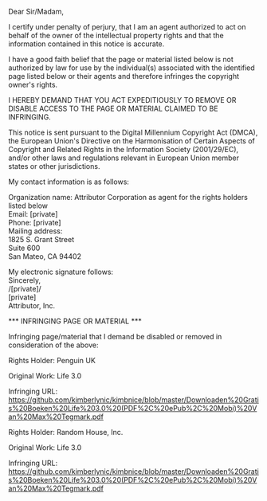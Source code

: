 Dear Sir/Madam,

I certify under penalty of perjury, that I am an agent authorized to act on behalf of the owner of the intellectual property rights and that the information contained in this notice is accurate.

I have a good faith belief that the page or material listed below is not authorized by law for use by the individual(s) associated with the identified page listed below or their agents and therefore infringes the copyright owner's rights.

I HEREBY DEMAND THAT YOU ACT EXPEDITIOUSLY TO REMOVE OR DISABLE ACCESS TO THE PAGE OR MATERIAL CLAIMED TO BE INFRINGING.

This notice is sent pursuant to the Digital Millennium Copyright Act (DMCA), the European Union's Directive on the Harmonisation of Certain Aspects of Copyright and Related Rights in the Information Society (2001/29/EC), and/or other laws and regulations relevant in European Union member states or other jurisdictions.

My contact information is as follows:

Organization name: Attributor Corporation as agent for the rights holders listed below  
Email: [private]  
Phone: [private]  
Mailing address:  
1825 S. Grant Street  
Suite 600  
San Mateo, CA 94402  

My electronic signature follows:  
Sincerely,  
/[private]/  
[private]  
Attributor, Inc.  

*** INFRINGING PAGE OR MATERIAL ***

Infringing page/material that I demand be disabled or removed in consideration of the above:

Rights Holder: Penguin UK

Original Work: Life 3.0

Infringing URL: https://github.com/kimberlynic/kimbnice/blob/master/Downloaden%20Gratis%20Boeken%20Life%203.0%20(PDF%2C%20ePub%2C%20Mobi)%20Van%20Max%20Tegmark.pdf

Rights Holder: Random House, Inc.

Original Work: Life 3.0

Infringing URL: https://github.com/kimberlynic/kimbnice/blob/master/Downloaden%20Gratis%20Boeken%20Life%203.0%20(PDF%2C%20ePub%2C%20Mobi)%20Van%20Max%20Tegmark.pdf
